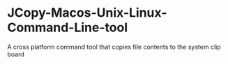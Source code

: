 # JCopy-Macos-Unix-Linux-Command-Line-tool
A cross platform command tool that copies file contents to the system clip board
